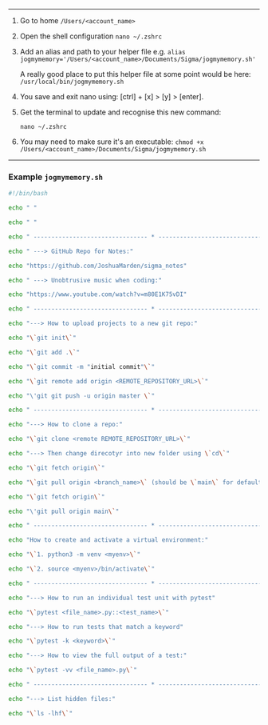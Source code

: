 ___

1. Go to home
	`/Users/<account_name>`

2. Open the shell configuration
    `nano ~/.zshrc`

3. Add an alias and path to your helper file e.g.
	`alias jogmymemory='/Users/<account_name>/Documents/Sigma/jogmymemory.sh'` 
	
	A really good place to put this helper file at some point would be here:
	`/usr/local/bin/jogmymemory.sh`

4. You save and exit nano using:  [ctrl] + [x]  >  [y]  >  [enter].

5. Get the terminal to update and recognise this new command:

	 `nano ~/.zshrc`

7. You may need to make sure it's an executable:
	`chmod +x /Users/<account_name>/Documents/Sigma/jogmymemory.sh`

___

###  Example `jogmymemory.sh`

```bash
#!/bin/bash

echo " "

echo " "

echo " -------------------------------- * --------------------------------"

echo " ---> GitHub Repo for Notes:"

echo "https://github.com/JoshuaMarden/sigma_notes"

echo " ---> Unobtrusive music when coding:"

echo "https://www.youtube.com/watch?v=m80E1K75vDI"

echo " -------------------------------- * --------------------------------"

echo "---> How to upload projects to a new git repo:"

echo "\`git init\`"

echo "\`git add .\`"

echo "\`git commit -m "initial commit"\`"

echo "\`git remote add origin <REMOTE_REPOSITORY_URL>\`"

echo "\'git git push -u origin master \`"

echo " -------------------------------- * --------------------------------"

echo "---> How to clone a repo:"

echo "\`git clone <remote REMOTE_REPOSITORY_URL>\`"

echo "---> Then change direcotyr into new folder using \`cd\`"

echo "\`git fetch origin\`"

echo "\`git pull origin <branch_name>\` (should be \`main\` for default)"

echo "\`git fetch origin\`"

echo "\'git pull origin main\`"

echo " -------------------------------- * --------------------------------"

echo "How to create and activate a virtual environment:"

echo "\`1. python3 -m venv <myenv>\`"

echo "\`2. source <myenv>/bin/activate\`"

echo " -------------------------------- * -------------------------------- "

echo "---> How to run an individual test unit with pytest"

echo "\`pytest <file_name>.py::<test_name>\`"

echo "---> How to run tests that match a keyword"

echo "\`pytest -k <keyword>\`"

echo "---> How to view the full output of a test:"

echo "\`pytest -vv <file_name>.py\`"

echo " -------------------------------- * -------------------------------- "

echo "---> List hidden files:"

echo "\`ls -lhf\`"
```